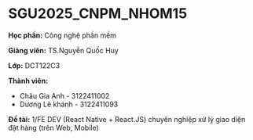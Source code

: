 # SGU2025_CNPM_NHOM15

**Học phần:** Công nghệ phần mềm

**Giảng viên:** TS.Nguyễn Quốc Huy

**Lớp:** DCT122C3

**Thành viên:**

- Châu Gia Anh - 3122411002
- Dương Lê khánh - 3122411093

**Đề tài:** 1/FE DEV (React Native + React.JS) chuyên nghiệp xử lý giao diện đặt hàng (trên Web, Mobile)
